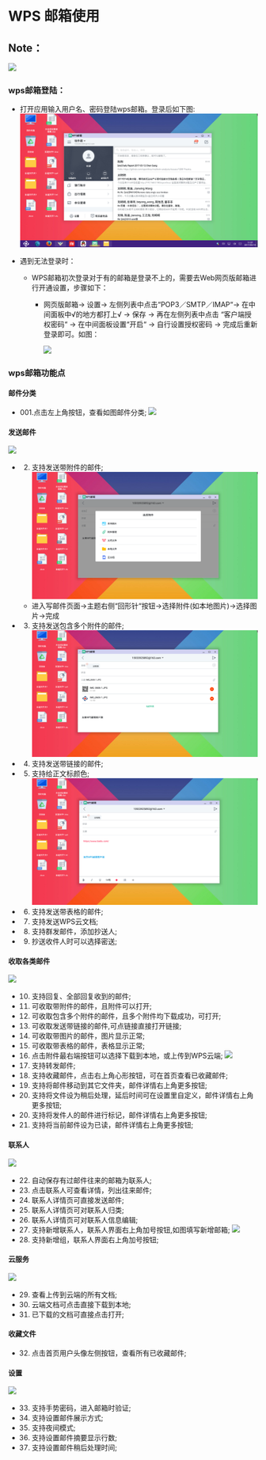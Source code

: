 # WPS 邮箱使用
## Note：  
 ![](../pic/soft/wps-email.png)

### wps邮箱登陆：  
- 打开应用输入用户名、密码登陆wps邮箱。登录后如下图:
 ![](../pic/soft/tmp_12617-Wps-mail2-361901448.png) 
 
- 遇到无法登录时：
  - WPS邮箱初次登录对于有的邮箱是登录不上的，需要去Web网页版邮箱进行开通设置，步骤如下：  
    - 网页版邮箱-> 设置-> 左侧列表中点击“POP3／SMTP／IMAP“-> 在中间面板中√的地方都打上√ -> 保存 -> 再在左侧列表中点击 “客户端授权密码“ -> 在中间面板设置“开启“ -> 自行设置授权密码 -> 完成后重新登录即可。如图：
  
      ![](../pic/soft/tmp_4426-Screenshot_2017-01-05-11-17-56-464580284.png)

### wps邮箱功能点

#### 邮件分类
- 001.点击左上角按钮，查看如图邮件分类;
![](../pic/soft/using-instractions-pic/wps_type.png)

#### 发送邮件
![](../pic/soft/wps_send.png)
- 002. 支持发送带附件的邮件;  
  ![](../pic/soft/tmp_12617-WPS-mail31057915770.png)
    - 进入写邮件页面->主题右侧“回形针“按钮->选择附件(如本地图片)->选择图片->完成
- 003. 支持发送包含多个附件的邮件;    
  ![](../pic/soft/tmp_12617-WPS-mail%20%E9%99%84%E4%BB%B6%E5%9B%BE1410192704.png)
- 004. 支持发送带链接的邮件;
- 005. 支持给正文标颜色;
  ![](../pic/soft/tmp_12617-WPS%E5%8A%A0%E9%A2%9C%E8%89%B2-1790182348.png)
- 006. 支持发送带表格的邮件;
- 007. 支持发送WPS云文档;
- 008. 支持群发邮件，添加抄送人;
- 009. 抄送收件人时可以选择密送;

#### 收取各类邮件
![](../pic/soft/wps_get.png)
- 010.  支持回复、全部回复收到的邮件;
- 011. 可收取带附件的邮件，且附件可以打开;
- 012. 可收取包含多个附件的邮件，且多个附件均下载成功，可打开;
- 013. 可收取发送带链接的邮件,可点链接直接打开链接;
- 014. 可收取带图片的邮件，图片显示正常;
- 015. 可收取带表格的邮件，表格显示正常;
- 016. 点击附件最右端按钮可以选择下载到本地，或上传到WPS云端;
![](../pic/soft/wps_download.png)
- 017. 支持转发邮件;
- 018. 支持收藏邮件，点击右上角心形按钮，可在首页查看已收藏邮件;
- 019. 支持将邮件移动到其它文件夹，邮件详情右上角更多按钮;
- 020. 支持将文件设为稍后处理，延后时间可在设置里自定义，邮件详情右上角更多按钮;
- 020. 支持将发件人的邮件进行标记，邮件详情右上角更多按钮;
- 021. 支持将当前邮件设为已读，邮件详情右上角更多按钮;

#### 联系人
![](../pic/soft/wps_connect.png)
- 022. 自动保存有过邮件往来的邮箱为联系人;
- 023. 点击联系人可查看详情，列出往来邮件;
- 024. 联系人详情页可直接发送邮件;
- 025. 联系人详情页可对联系人归类;
- 026. 联系人详情页可对联系人信息编辑;
- 027. 支持新增联系人，联系人界面右上角加号按钮,如图填写新增邮箱;
![](../pic/soft/wps_new.png)
- 028. 支持新增组，联系人界面右上角加号按钮;

#### 云服务
![](../pic/soft/wps_cloud.png)
- 029. 查看上传到云端的所有文档;
- 030. 云端文档可点击直接下载到本地;
- 031. 已下载的文档可直接点击打开;

#### 收藏文件
- 032. 点击首页用户头像左侧按钮，查看所有已收藏邮件;

#### 设置
![](../pic/soft/wps_setting.png)
- 033. 支持手势密码，进入邮箱时验证;
- 034. 支持设置邮件展示方式;
- 035. 支持夜间模式;
- 036. 支持设置邮件摘要显示行数;
- 037. 支持设置邮件稍后处理时间;
